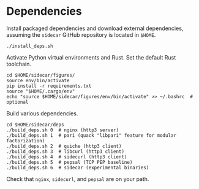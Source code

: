 # Dependencies

Install packaged dependencies and download external dependencies, assuming
the `sidecar` GitHub repository is located in `$HOME`.

```
./install_deps.sh
```

Activate Python virtual environments and Rust. Set the default Rust toolchain.

```
cd $HOME/sidecar/figures/
source env/bin/activate
pip install -r requirements.txt
source "$HOME/.cargo/env"
echo "source $HOME/sidecar/figures/env/bin/activate" >> ~/.bashrc  # optional
```

Build various dependencies.

```
cd $HOME/sidecar/deps
./build_deps.sh 0  # nginx (http3 server)
./build_deps.sh 1  # pari (quack "libpari" feature for modular factorization)
./build_deps.sh 2  # quiche (http3 client)
./build_deps.sh 3  # libcurl (http3 client)
./build_deps.sh 4  # sidecurl (http3 client)
./build_deps.sh 5  # pepsal (TCP PEP baseline)
./build_deps.sh 6  # sidecar (experimental binaries)
```

Check that `nginx`, `sidecurl`, and `pepsal` are on your path.
